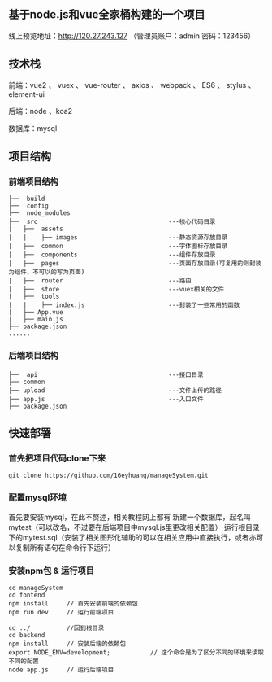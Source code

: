 ## 基于node.js和vue全家桶构建的一个项目
线上预览地址：http://120.27.243.127  （管理员账户：admin  密码：123456）

## 技术栈
前端：vue2 、 vuex 、 vue-router 、 axios 、 webpack 、 ES6 、 stylus 、 element-ui

后端：node 、koa2

数据库：mysql


## 项目结构

### 前端项目结构


```
├──  build                               
├──  config                              
├──  node_modules                          
├──  src                                    ---核心代码目录
|   ├──  assets                            
|   |    ├── images                         ---静态资源存放目录
|   ├──  common                             ---字体图标存放目录
|   ├──  components                         ---组件存放目录
|   ├──  pages                              ---页面存放目录(可复用的则封装为组件，不可以的写为页面)
|   ├──  router                             ---路由
|   ├──  store                              ---vuex相关的文件
|   ├──  tools                              
|   |    ├── index.js                       ---封装了一些常用的函数
|   ├── App.vue                           
|   ├── main.js                          
├── package.json     
......                                      
```

### 后端项目结构

```                       
├──  api                                    ---接口目录                 
├── common                                  
├── upload                                  ---文件上传的路径
├── app.js                                  ---入口文件
├── package.json                                
```

## 快速部署


### 首先把项目代码clone下来
```
git clone https://github.com/16eyhuang/manageSystem.git
```


### 配置mysql环境
首先要安装mysql，在此不赘述，相关教程网上都有
新建一个数据库，起名叫mytest（可以改名，不过要在后端项目中mysql.js里更改相关配置）
运行根目录下的mytest.sql（安装了相关图形化辅助的可以在相关应用中直接执行，或者亦可以复制所有语句在命令行下运行）


### 安装npm包 & 运行项目
```
cd manageSystem
cd fontend
npm install     // 首先安装前端的依赖包
npm run dev     // 运行前端项目

cd ../          //回到根目录
cd backend
npm install     // 安装后端的依赖包
export NODE_ENV=development;           // 这个命令是为了区分不同的环境来读取不同的配置
node app.js     // 运行后端项目
```

